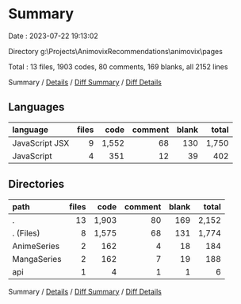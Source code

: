 # Summary

Date : 2023-07-22 19:13:02

Directory g:\\Projects\\AnimovixRecommendations\\animovix\\pages

Total : 13 files,  1903 codes, 80 comments, 169 blanks, all 2152 lines

Summary / [Details](details.md) / [Diff Summary](diff.md) / [Diff Details](diff-details.md)

## Languages
| language | files | code | comment | blank | total |
| :--- | ---: | ---: | ---: | ---: | ---: |
| JavaScript JSX | 9 | 1,552 | 68 | 130 | 1,750 |
| JavaScript | 4 | 351 | 12 | 39 | 402 |

## Directories
| path | files | code | comment | blank | total |
| :--- | ---: | ---: | ---: | ---: | ---: |
| . | 13 | 1,903 | 80 | 169 | 2,152 |
| . (Files) | 8 | 1,575 | 68 | 131 | 1,774 |
| AnimeSeries | 2 | 162 | 4 | 18 | 184 |
| MangaSeries | 2 | 162 | 7 | 19 | 188 |
| api | 1 | 4 | 1 | 1 | 6 |

Summary / [Details](details.md) / [Diff Summary](diff.md) / [Diff Details](diff-details.md)